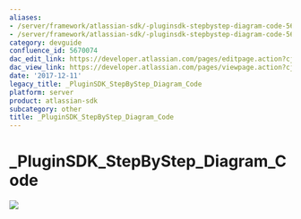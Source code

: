 ```yaml
---
aliases:
- /server/framework/atlassian-sdk/-pluginsdk-stepbystep-diagram-code-5670074.html
- /server/framework/atlassian-sdk/-pluginsdk-stepbystep-diagram-code-5670074.md
category: devguide
confluence_id: 5670074
dac_edit_link: https://developer.atlassian.com/pages/editpage.action?cjm=wozere&pageId=5670074
dac_view_link: https://developer.atlassian.com/pages/viewpage.action?cjm=wozere&pageId=5670074
date: '2017-12-11'
legacy_title: _PluginSDK_StepByStep_Diagram_Code
platform: server
product: atlassian-sdk
subcategory: other
title: _PluginSDK_StepByStep_Diagram_Code
---
```

# \_PluginSDK\_StepByStep\_Diagram\_Code

<img src="/server/framework/atlassian-sdk/images/5865625.png" class="gliffy-macro-image" />









































































































